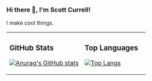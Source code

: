 ### Hi there 👋, I'm Scott Currell!

I make cool things.

<table>
<tr>
<td valign="top" width="54%">

### GitHub Stats

[![Anurag's GitHub stats](https://github-readme-stats.vercel.app/api?username=fbscott&theme=maroongold&hide=issues)](https://github.com/anuraghazra/github-readme-stats)

</td>
<td valign="top" width="46%">    
  
  ### Top Languages

  [![Top Langs](https://github-readme-stats.vercel.app/api/top-langs/?username=fbscott&layout=compact&theme=maroongold)](https://github.com/anuraghazra/github-readme-stats)

</td>
</tr>
</table>
